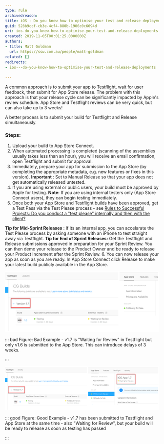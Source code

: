 ```yaml
---
type: rule
archivedreason: 
title: iOS - Do you know how to optimise your test and release deployments?
guid: 528b9ccf-cb3e-4cf4-880b-1906c0c6694d
uri: ios-do-you-know-how-to-optimise-your-test-and-release-deployments
created: 2019-11-05T00:01:25.0000000Z
authors:
- title: Matt Goldman
  url: https://ssw.com.au/people/matt-goldman
related: []
redirects:
- ios---do-you-know-how-to-optimise-your-test-and-release-deployments

---
```


A common approach is to submit your app to Testflight, wait for user feedback, then submit for App Store release. The problem with this approach is that your release cycle can be significantly impacted by Apple's review schedule. App Store and Testflight reviews can be very quick, but can also take up to 3 weeks!




<!--endintro-->

A better process is to submit your build for Testflight and Release simultaneously.

### Steps:


1. Upload your build to App Store Connect.
2. When automated processing is completed (scanning of the assemblies usually takes less than an hour), you will receive an email confirmation, open Testflight and submit for approval.
3. Immediately, prepare your app for submission to the App Store (by completing the appropriate metadata, e.g. new features or fixes in this version).
 **Important** : Set to Manual Release so that your app does not get automatically released untested.
4. If you are using external or public users, your build must be approved by Apple for testing.
 **Note:** If you are using internal testers only (App Store Connect users), they can begin testing immediately.
5. Once both your App Store and Testflight builds have been approved, get a Test Pass via the Test Please process - see [Rules to Successful Projects: Do you conduct a "test please" internally and then with the client?](/do-you-conduct-a-test-please-internally-and-then-with-the-client)

 **Tip for Mid-Sprint Releases** : If its an internal app, you can accelarate the Test Please process by asking someone with an iPhone to test straight away via Testflight.
 **Tip for End of Sprint Releases:** Get the Testflight and Release submissions approved in preparation for your Sprint Review. You can then demo your release to the Product Owner and be ready to release your Product Increment after the Sprint Review.
6. You can now release your app as soon as you are ready. In App Store Connect click Release to make your latest build publicly available in the App Store.


![](bad-example-new.png)



::: bad
Figure: Bad Example - v1.7 is "Waiting for Review" in Testflight but only v1.6 is submitted to the App Store. This can introduce delays of 3 weeks.

:::





![](good-example-new.png)


::: good
Figure: Good Example - v1.7 has been submitted to Testflight and App Store at the same time - also "Waiting for Review", but your build will be ready to release as soon as testing has passed


:::
